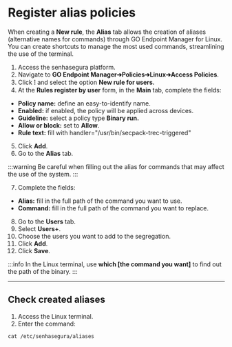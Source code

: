 # Register alias policies

When creating a **New rule**, the **Alias** tab allows the creation of aliases (alternative names for commands) through GO Endpoint Manager for Linux. You can create shortcuts to manage the most used commands, streamlining the use of the terminal.

1. Access the senhasegura platform.
2. Navigate to **GO Endpoint Manager➔Policies➔Linux➔Access Policies**.
3. Click **⁝** and select the option **New rule for users.**
4. At the **Rules register by user** form, in the **Main** tab, complete the fields:
* **Policy name:** define an easy-to-identify name. 
* **Enabled:** if enabled, the policy will be applied across devices.
* **Guideline:** select a policy type **Binary run.**
* **Allow or block:** set to **Allow**.
* **Rule text:** fill with handler="/usr/bin/secpack-trec-triggered"
5. Click **Add**. 
6. Go to the **Alias** tab.

:::warning
Be careful when filling out the alias for commands that may affect the use of the system.
:::

7. Complete the fields:
* **Alias:** fill in the full path of the command you want to use.
* **Command:** fill in the full path of the command you want to replace.

8. Go to the **Users** tab.
9. Select **Users+**.
10. Choose the users you want to add to the segregation.
11. Click **Add**.
12. Click **Save**.

:::info
In the Linux terminal, use **which [the command you want]** to find out the path of the binary.
:::

* * *
## Check created aliases
1. Access the Linux terminal.
2. Enter the command: 
```shell
cat /etc/senhasegura/aliases
```
